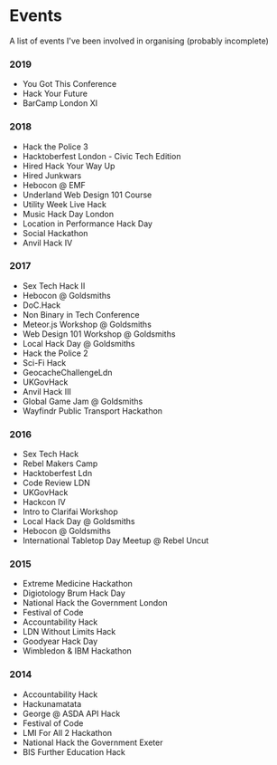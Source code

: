 # Events

A list of events I've been involved in organising (probably incomplete)

### 2019

* You Got This Conference
* Hack Your Future
* BarCamp London XI

### 2018

* Hack the Police 3
* Hacktoberfest London - Civic Tech Edition
* Hired Hack Your Way Up
* Hired Junkwars
* Hebocon @ EMF
* Underland Web Design 101 Course
* Utility Week Live Hack
* Music Hack Day London
* Location in Performance Hack Day
* Social Hackathon
* Anvil Hack IV

### 2017

* Sex Tech Hack II
* Hebocon @ Goldsmiths
* DoC.Hack
* Non Binary in Tech Conference
* Meteor.js Workshop @ Goldsmiths
* Web Design 101 Workshop @ Goldsmiths
* Local Hack Day @ Goldsmiths
* Hack the Police 2
* Sci-Fi Hack
* GeocacheChallengeLdn
* UKGovHack
* Anvil Hack III
* Global Game Jam @ Goldsmiths
* Wayfindr Public Transport Hackathon

### 2016

* Sex Tech Hack
* Rebel Makers Camp
* Hacktoberfest Ldn
* Code Review LDN
* UKGovHack
* Hackcon IV
* Intro to Clarifai Workshop
* Local Hack Day @ Goldsmiths
* Hebocon @ Goldsmiths
* International Tabletop Day Meetup @ Rebel Uncut

### 2015

* Extreme Medicine Hackathon
* Digiotology Brum Hack Day
* National Hack the Government London
* Festival of Code
* Accountability Hack
* LDN Without Limits Hack
* Goodyear Hack Day
* Wimbledon & IBM Hackathon

### 2014

* Accountability Hack
* Hackunamatata
* George @ ASDA API Hack
* Festival of Code
* LMI For All 2 Hackathon
* National Hack the Government Exeter
* BIS Further Education Hack
